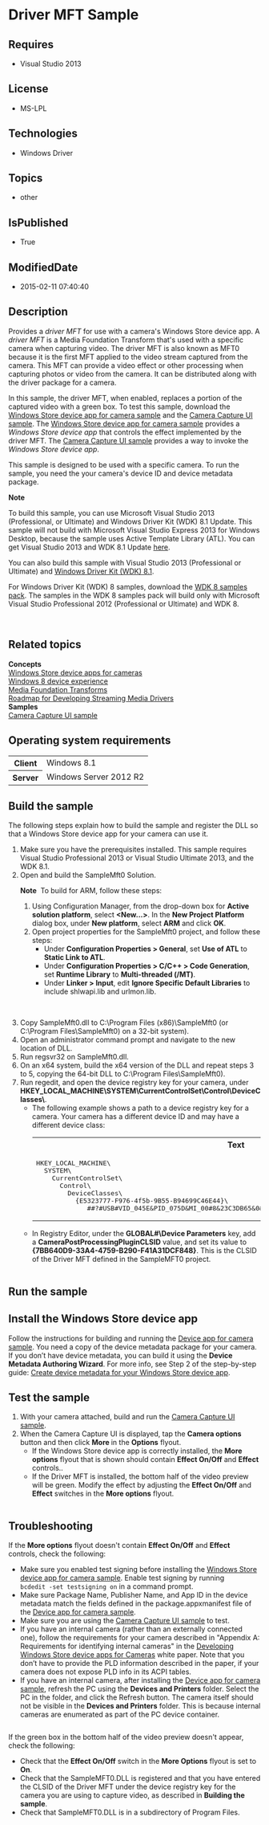 # Driver MFT Sample
## Requires
* Visual Studio 2013
## License
* MS-LPL
## Technologies
* Windows Driver
## Topics
* other
## IsPublished
* True
## ModifiedDate
* 2015-02-11 07:40:40
## Description

<div id="mainSection">
<p>Provides a <em>driver MFT</em> for use with a camera's Windows Store device app. A
<em>driver MFT</em> is a Media Foundation Transform that's used with a specific camera when capturing video. The driver MFT is also known as MFT0 because it is the first MFT applied to the video stream captured from the camera. This MFT can provide a video
 effect or other processing when capturing photos or video from the camera. It can be distributed along with the driver package for a camera.</p>
<p>In this sample, the driver MFT, when enabled, replaces a portion of the captured video with a green box. To test this sample, download the
<a href="http://go.microsoft.com/fwlink/p/?linkid=249442">Windows Store device app for camera sample</a> and the
<a href="http://go.microsoft.com/fwlink/p/?linkid=249441">Camera Capture UI sample</a>. The
<a href="http://go.microsoft.com/fwlink/p/?linkid=249442">Windows Store device app for camera sample</a> provides a
<em>Windows Store device app</em> that controls the effect implemented by the driver MFT. The
<a href="http://go.microsoft.com/fwlink/p/?linkid=249441">Camera Capture UI sample</a> provides a way to invoke the
<em>Windows Store device app</em>.</p>
<p>This sample is designed to be used with a specific camera. To run the sample, you need the your camera's device ID and device metadata package.</p>
<p class="note"><strong>Note</strong>&nbsp;&nbsp;</p>
<p class="note">To build this sample, you can use Microsoft Visual Studio&nbsp;2013 (Professional, or Ultimate) and Windows Driver Kit (WDK)&nbsp;8.1 Update. This sample will not build with Microsoft Visual Studio Express&nbsp;2013 for Windows Desktop, because
 the sample uses Active Template Library (ATL). You can get Visual Studio&nbsp;2013 and WDK&nbsp;8.1 Update
<a href="http://go.microsoft.com/fwlink/p/?LInkID=239721">here</a>.</p>
<p class="note">You can also build this sample with Visual Studio&nbsp;2013 (Professional or Ultimate) and
<a href="http://go.microsoft.com/fwlink/p/?LInkID=391348">Windows Driver Kit (WDK)&nbsp;8.1</a>.</p>
<p class="note">For Windows Driver Kit (WDK)&nbsp;8 samples, download the <a href=" http://go.microsoft.com/fwlink/?LinkId=317090">
WDK&nbsp;8 samples pack</a>. The samples in the WDK&nbsp;8 samples pack will build only with Microsoft Visual Studio Professional&nbsp;2012 (Professional or Ultimate) and WDK&nbsp;8.</p>
<p>&nbsp;</p>
<h2><a id="related_topics"></a>Related topics</h2>
<dl><dt><strong>Concepts</strong> </dt><dt><a href="http://go.microsoft.com/fwlink/p/?LinkId=306683">Windows Store device apps for cameras</a>
</dt><dt><a href="http://go.microsoft.com/fwlink/p/?linkid=241442">Windows 8 device experience</a>
</dt><dt><a href="http://msdn.microsoft.com/en-us/library/windows/hardware/ms703138">Media Foundation Transforms</a>
</dt><dt><a href="http://msdn.microsoft.com/en-us/library/windows/hardware/ff568130">Roadmap for Developing Streaming Media Drivers</a>
</dt><dt><strong>Samples</strong></dt><dt><a href="http://go.microsoft.com/fwlink/p/?linkid=249441 ">Camera Capture UI sample</a>
</dt></dl>
<h2>Operating system requirements</h2>
<table>
<tbody>
<tr>
<th>Client</th>
<td><dt>Windows&nbsp;8.1 </dt></td>
</tr>
<tr>
<th>Server</th>
<td><dt>Windows Server&nbsp;2012&nbsp;R2 </dt></td>
</tr>
</tbody>
</table>
<h2>Build the sample</h2>
<p>The following steps explain how to build the sample and register the DLL so that a Windows Store device app for your camera can use it.</p>
<ol>
<li>Make sure you have the prerequisites installed. This sample requires Visual Studio Professional&nbsp;2013 or Visual Studio Ultimate&nbsp;2013, and the WDK&nbsp;8.1.
</li><li>Open and build the SampleMft0 Solution.
<p class="note"><strong>Note</strong>&nbsp;&nbsp;To build for ARM, follow these steps:</p>
<ol>
<li>Using Configuration Manager, from the drop-down box for <strong>Active solution platform</strong>, select
<strong>&lt;New...&gt;</strong>. In the <strong>New Project Platform</strong> dialog box, under
<strong>New platform</strong>, select <strong>ARM</strong> and click <strong>OK</strong>.
</li><li>Open project properties for the SampleMft0 project, and follow these steps:
<ul>
<li>Under <strong>Configuration Properties &gt; General</strong>, set <strong>Use of ATL</strong> to
<strong>Static Link to ATL</strong>. </li><li>Under <strong>Configuration Properties &gt; C/C&#43;&#43; &gt; Code Generation</strong>, set
<strong>Runtime Library</strong> to <strong>Multi-threaded (/MT)</strong>. </li><li>Under <strong>Linker &gt; Input</strong>, edit <strong>Ignore Specific Default Libraries</strong> to include shlwapi.lib and urlmon.lib.
</li></ul>
</li></ol>
<p>&nbsp;</p>
</li><li>Copy SampleMft0.dll to C:\Program Files (x86)\SampleMft0 (or C:\Program Files\SampleMft0) on a 32-bit system).
</li><li>Open an administrator command prompt and navigate to the new location of DLL.
</li><li>Run regsvr32 on SampleMft0.dll. </li><li>On an x64 system, build the x64 version of the DLL and repeat steps 3 to 5, copying the 64-bit DLL to C:\Program Files\SampleMft0).
</li><li>Run regedit, and open the device registry key for your camera, under <strong>
HKEY_LOCAL_MACHINE\SYSTEM\CurrentControlSet\Control\DeviceClasses\</strong>.
<ul>
<li>The following example shows a path to a device registry key for a camera. Your camera has a different device ID and may have a different device class:
<div class="code"><span>
<table>
<tbody>
<tr>
<th>Text</th>
</tr>
<tr>
<td>
<pre>HKEY_LOCAL_MACHINE\
  SYSTEM\
    CurrentControlSet\
      Control\
        DeviceClasses\
          {E5323777-F976-4f5b-9B55-B94699C46E44}\
             ##?#USB#VID_045E&amp;PID_075D&amp;MI_00#8&amp;23C3DB65&amp;0&amp;0000#{E5323777-F976-4f5b-9B55-B94699C46E44}\
</pre>
</td>
</tr>
</tbody>
</table>
</span></div>
</li><li>In Registry Editor, under the <strong>GLOBAL#\Device Parameters</strong> key, add a
<strong>CameraPostProcessingPluginCLSID</strong> value, and set its value to <strong>
{7BB640D9-33A4-4759-B290-F41A31DCF848}</strong>. This is the CLSID of the Driver MFT defined in the SampleMFT0 project.
<p><img src="112254-image.png" alt="" align="middle"></p>
</li></ul>
</li></ol>
<h2>Run the sample</h2>
<h2><a id="Install_the_Windows_Store_device_app"></a><a id="install_the_windows_store_device_app"></a><a id="INSTALL_THE_WINDOWS_STORE_DEVICE_APP"></a>Install the Windows Store device app</h2>
<p>Follow the instructions for building and running the <a href="http://go.microsoft.com/fwlink/p/?linkid=249442">
Device app for camera sample</a>. You need a copy of the device metadata package for your camera. If you don&rsquo;t have device metadata, you can build it using the
<strong>Device Metadata Authoring Wizard</strong>. For more info, see Step 2 of the step-by-step guide:
<a href="http://go.microsoft.com/fwlink/p/?LinkId=313644">Create device metadata for your Windows Store device app</a>.</p>
<h2><a id="Test_the_sample"></a><a id="test_the_sample"></a><a id="TEST_THE_SAMPLE"></a>Test the sample</h2>
<ol>
<li>With your camera attached, build and run the <a href="http://go.microsoft.com/fwlink/p/?linkid=249441 ">
Camera Capture UI sample</a>. </li><li>When the Camera Capture UI is displayed, tap the <strong>Camera options</strong> button and then click
<strong>More </strong>in the <strong>Options</strong> flyout.
<ul>
<li>If the Windows Store device app is correctly installed, the <strong>More options</strong> flyout that is shown should contain
<strong>Effect On/Off</strong> and <strong>Effect</strong> controls.. </li><li>If the Driver MFT is installed, the bottom half of the video preview will be green. Modify the effect by adjusting the
<strong>Effect On/Off</strong> and <strong>Effect</strong> switches in the <strong>
More options</strong> flyout.
<p><img src="112255-image.png" alt="" align="middle"></p>
</li></ul>
</li></ol>
<h2><a id="Troubleshooting"></a><a id="troubleshooting"></a><a id="TROUBLESHOOTING"></a>Troubleshooting</h2>
<p>If the <strong>More options</strong> flyout doesn't contain <strong>Effect On/Off</strong> and
<strong>Effect</strong> controls, check the following:</p>
<ul>
<li>Make sure you enabled test signing before installing the <a href="http://go.microsoft.com/fwlink/p/?linkid=249442">
Windows Store device app for camera sample</a>. Enable test signing by running <code>
bcdedit -set testsigning on</code> in a command prompt. </li><li>Make sure Package Name, Publisher Name, and App ID in the device metadata match the fields defined in the package.appxmanifest file of the
<a href="http://go.microsoft.com/fwlink/p/?linkid=249442">Device app for camera sample</a>.
</li><li>Make sure you are using the <a href="http://go.microsoft.com/fwlink/p/?linkid=249441 ">
Camera Capture UI sample</a> to test. </li><li>If you have an internal camera (rather than an externally connected one), follow the requirements for your camera described in &quot;Appendix A: Requirements for identifying internal cameras&quot; in the
<a href="http://go.microsoft.com/fwlink/p/?linkid=249184">Developing Windows Store device apps for Cameras</a> white paper. Note that you don&rsquo;t have to provide the PLD information described in the paper, if your camera does not expose PLD info in its
 ACPI tables. </li><li>If you have an internal camera, after installing the <a href="http://go.microsoft.com/fwlink/p/?linkid=249441">
Device app for camera sample</a>, refresh the PC using the <strong>Devices and Printers</strong> folder. Select the PC in the folder, and click the Refresh button. The camera itself should not be visible in the
<strong>Devices and Printers</strong> folder. This is because internal cameras are enumerated as part of the PC device container.
<p><img src="112256-image.png" alt="" align="middle"></p>
</li></ul>
<p>If the green box in the bottom half of the video preview doesn't appear, check the following:</p>
<ul>
<li>Check that the <strong>Effect On/Off</strong> switch in the <strong>More Options</strong> flyout is set to
<strong>On</strong>. </li><li>Check that the SampleMFT0.DLL is registered and that you have entered the CLSID of the Driver MFT under the device registry key for the camera you are using to capture video, as described in
<strong>Building the sample</strong>. </li><li>Check that SampleMFT0.DLL is in a subdirectory of Program Files. </li></ul>
</div>

